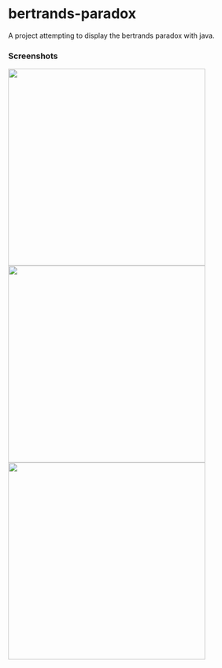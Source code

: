 # bertrands-paradox
A project attempting to display the bertrands paradox with java.

### Screenshots

<img src="https://i.postimg.cc/htztWKdL/Screenshot-2021-01-03-161438.png" width="400">
<img src="https://i.postimg.cc/FK0FzGG1/Screenshot-2021-01-03-161425.png" width="400">
<img src="https://i.postimg.cc/7Y1p5drF/Screenshot-2021-01-03-162223.png" width="400">
